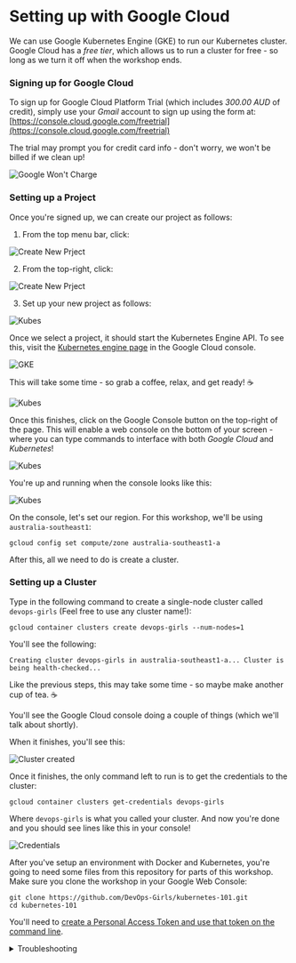 # Setting up with Google Cloud

We can use Google Kubernetes Engine (GKE) to run our Kubernetes cluster. Google Cloud has a *free tier*, which allows us to run a cluster for free - so long as we turn it off when the workshop ends.

### Signing up for Google Cloud

To sign up for Google Cloud Platform Trial (which includes *300.00 AUD* of credit), simply use your *Gmail* account to sign up using the form at: [https://console.cloud.google.com/freetrial](https://console.cloud.google.com/freetrial)

The trial may prompt you for credit card info - don't worry, we won't be billed if we clean up!

![Google Won't Charge](images/11-google-no-charge.png)

### Setting up a Project

Once you're signed up, we can create our project as follows:

1. From the top menu bar, click:

![Create New Prject](images/11-new-project.png)


2. From the top-right, click:

![Create New Prject](images/11-new-project-1.png)


3. Set up your new project as follows:

![Kubes](images/11-project-page.png)

Once we select a project, it should start the Kubernetes Engine API. To see this, visit the [Kubernetes engine page](https://console.cloud.google.com/projectselector/kubernetes) in the Google Cloud console.

![GKE](images/11-GKE.png)

This will take some time - so grab a coffee, relax, and get ready! ☕️

![Kubes](images/11-kube-api.png)

Once this finishes, click on the Google Console button on the top-right of the page. This will enable a web console on the bottom of your screen - where you can type commands to interface with both *Google Cloud* and *Kubernetes*!

![Kubes](images/11-web-console.png)

You're up and running when the console looks like this:

![Kubes](images/11-google-console.png)


On the console, let's set our region. For this workshop, we'll be using `australia-southeast1`:

```
gcloud config set compute/zone australia-southeast1-a
```

After this, all we need to do is create a cluster. 

### Setting up a Cluster


Type in the following command to create a single-node cluster called `devops-girls` (Feel free to use any cluster name!):

```
gcloud container clusters create devops-girls --num-nodes=1
```
You'll see the following:

`Creating cluster devops-girls in australia-southeast1-a... Cluster is being health-checked...`

Like the previous steps, this may take some time - so maybe make another cup of tea. ☕️

You'll see the Google Cloud console doing a couple of things (which we'll talk about shortly). 

When it finishes, you'll see this:

![Cluster created](images/11-cluster-created.png)



Once it finishes, the only command left to run is to get the credentials to the cluster:

```
gcloud container clusters get-credentials devops-girls
```

Where `devops-girls` is what you called your cluster. And now you're done and you should see lines like this in your console!

![Credentials](images/11-final-output.png)


After you've setup an environment with Docker and Kubernetes, you're going to need some files from this repository for parts of this workshop. Make sure you clone the workshop in your Google Web Console:

```
git clone https://github.com/DevOps-Girls/kubernetes-101.git
cd kubernetes-101
```

You'll need to [create a Personal Access Token and use that token on the command line](https://docs.github.com/en/github/authenticating-to-github/creating-a-personal-access-token).


<details><summary>Troubleshooting</summary><p>


If you get the following error when creating your cluster:

`ERROR: (gcloud.container.clusters.create) ResponseError: code=500, message=Internal error encountered.`

Try the following:
- Make sure you're in the correct Project



</p></details>
